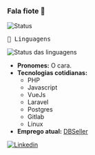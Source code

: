 ### Fala fiote 👋

![Status](https://github-readme-stats.vercel.app/api?username=NocDevX&show_icons=true&theme=radical)

<samp>📝 Linguagens</samp>
<br/>

![Status das linguagens](https://github-readme-stats.vercel.app/api/top-langs/?username=nocdevx&layout=compact&icon_color=805AD5&text_color=718096&bg_color=ffffff00&hide_border=true&langs_count=10)

</details>

- **Pronomes:** O cara.
- **Tecnologias cotidianas:**
    * PHP
    * Javascript
    * VueJs
    * Laravel
    * Postgres
    * Gitlab
    * Linux
- **Emprego atual:** [DBSeller](https://www.dbseller.com.br)

[![Linkedin](https://img.shields.io/badge/LinkedIn-0077B5?logo=linkedin&logoColor=white)](https://linkedin.com/in/vinicius-leivas-7b0348155/)
